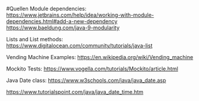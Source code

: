 #Quellen
Module dependencies:
https://www.jetbrains.com/help/idea/working-with-module-dependencies.html#add-a-new-dependency
https://www.baeldung.com/java-9-modularity

Lists and List methods:
https://www.digitalocean.com/community/tutorials/java-list

Vending Machine Examples:
https://en.wikipedia.org/wiki/Vending_machine

Mockito Tests:
https://www.vogella.com/tutorials/Mockito/article.html

Java Date class:
https://www.w3schools.com/java/java_date.asp

https://www.tutorialspoint.com/java/java_date_time.htm
